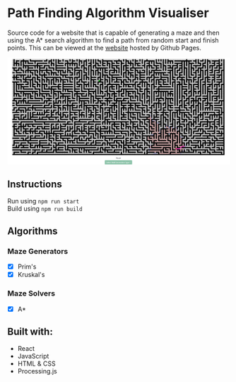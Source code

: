 # Path Finding Algorithm Visualiser
Source code for a website that is capable of generating a maze and then using the A* search algorithm to find a path from random start and finish points. This can be viewed at the [website](https://sean-leishman.github.io/path-finding-algorithm-visualiser/) hosted by Github Pages.

![Screenshot of webpage!](https://github.com/Sean-Leishman/Path-Finding-Algorithm-Visualiser/blob/master/docs/assets/path-finder.png?raw=true "Path finding Visualiser")
## Instructions  
Run using `npm run start`<br />
Build using `npm run build`

## Algorithms
### Maze Generators 
- [x] Prim's
- [x] Kruskal's

### Maze Solvers
- [x] A*

## Built with:
- React
- JavaScript
- HTML & CSS
- Processing.js
